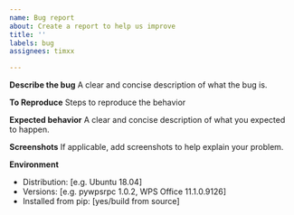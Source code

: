 ```yaml
---
name: Bug report
about: Create a report to help us improve
title: ''
labels: bug
assignees: timxx

---
```


**Describe the bug**
A clear and concise description of what the bug is.

**To Reproduce**
Steps to reproduce the behavior

**Expected behavior**
A clear and concise description of what you expected to happen.

**Screenshots**
If applicable, add screenshots to help explain your problem.

**Environment**
 - Distribution: [e.g. Ubuntu 18.04]
 - Versions: [e.g. pywpsrpc 1.0.2, WPS Office 11.1.0.9126]
 - Installed from pip: [yes/build from source]
